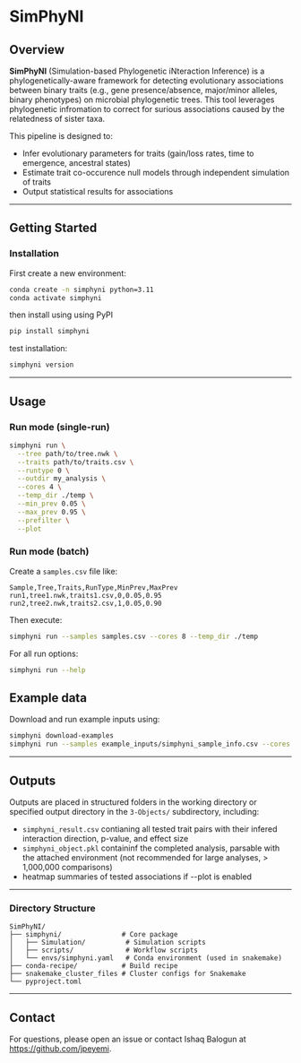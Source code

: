 # SimPhyNI

## Overview

**SimPhyNI** (Simulation-based Phylogenetic iNteraction Inference) is a phylogenetically-aware framework for detecting evolutionary associations between binary traits (e.g., gene presence/absence, major/minor alleles, binary phenotypes) on microbial phylogenetic trees. This tool leverages phylogenetic infromation to correct for surious associations caused by the relatedness of sister taxa. 

This pipeline is designed to:

* Infer evolutionary parameters for traits (gain/loss rates, time to emergence, ancestral states)
* Estimate trait co-occurence null models through independent simulation of traits
* Output statistical results for associations 

---

## Getting Started

### Installation

First create a new environment:

```bash
conda create -n simphyni python=3.11
conda activate simphyni
```

then install using using PyPI

```bash
pip install simphyni
```

test installation:

```bash
simphyni version
```

---

## Usage

### Run mode (single-run)

```bash
simphyni run \
  --tree path/to/tree.nwk \
  --traits path/to/traits.csv \
  --runtype 0 \
  --outdir my_analysis \
  --cores 4 \
  --temp_dir ./temp \
  --min_prev 0.05 \
  --max_prev 0.95 \
  --prefilter \
  --plot
```

### Run mode (batch)

Create a `samples.csv` file like:

```csv
Sample,Tree,Traits,RunType,MinPrev,MaxPrev
run1,tree1.nwk,traits1.csv,0,0.05,0.95
run2,tree2.nwk,traits2.csv,1,0.05,0.90
```

Then execute:

```bash
simphyni run --samples samples.csv --cores 8 --temp_dir ./temp
```

For all run options:

```bash
simphyni run --help
```

## Example data

Download and run example inputs using:
```bash
simphyni download-examples
simphyni run --samples example_inputs/simphyni_sample_info.csv --cores 8 --prefitler --plot
```
---

## Outputs

Outputs are placed in structured folders in the working directory or specified output directory in the `3-Objects/` subdirectory, including:

* `simphyni_result.csv` contianing all tested trait pairs with their infered interaction direction, p-value, and effect size
* `simphyni_object.pkl` containinf the completed analysis, parsable with the attached environment (not recommended for large analyses, > 1,000,000 comparisons)
* heatmap summaries of tested associations if --plot is enabled

---

### Directory Structure

```
SimPhyNI/
├── simphyni/               # Core package
│   ├── Simulation/          # Simulation scripts
│   ├── scripts/             # Workflow scripts
│   └── envs/simphyni.yaml   # Conda environment (used in snakemake)
├── conda-recipe/           # Build recipe 
├── snakemake_cluster_files # Cluster configs for Snakemake
└── pyproject.toml
```

---


## Contact

For questions, please open an issue or contact Ishaq Balogun at https://github.com/jpeyemi.

